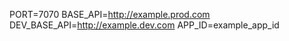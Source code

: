 PORT=7070
BASE_API=http://example.prod.com
DEV_BASE_API=http://example.dev.com
APP_ID=example_app_id
